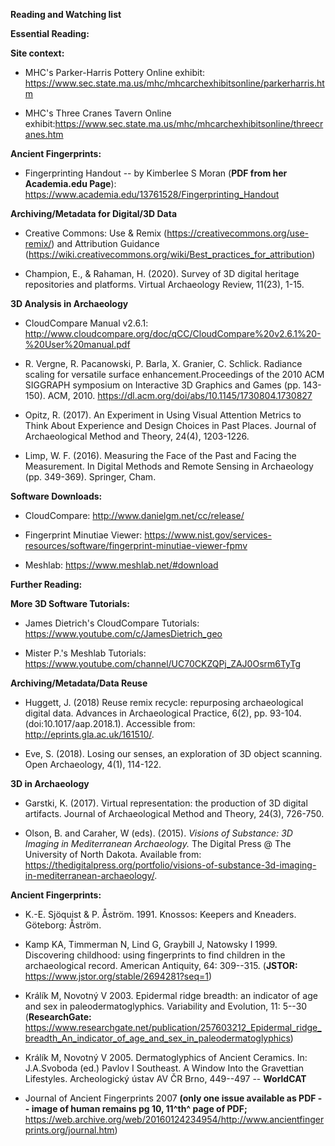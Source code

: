 **Reading and Watching list**

**Essential Reading:**

**Site context:**

-   MHC's Parker-Harris Pottery Online exhibit:
    <https://www.sec.state.ma.us/mhc/mhcarchexhibitsonline/parkerharris.htm>

-   MHC's Three Cranes Tavern Online exhibit:<https://www.sec.state.ma.us/mhc/mhcarchexhibitsonline/threecranes.htm>

**Ancient Fingerprints:**

-   Fingerprinting Handout -- by Kimberlee S Moran (**PDF from her
    Academia.edu Page**):
    <https://www.academia.edu/13761528/Fingerprinting_Handout>

**Archiving/Metadata for Digital/3D Data**

-   Creative Commons: Use & Remix
    (<https://creativecommons.org/use-remix/>) and Attribution Guidance
    (<https://wiki.creativecommons.org/wiki/Best_practices_for_attribution>)

-   Champion, E., & Rahaman, H. (2020). Survey of 3D digital heritage
    repositories and platforms. Virtual Archaeology Review, 11(23),
    1-15.

**3D Analysis in Archaeology**

-   CloudCompare Manual v2.6.1:
    <http://www.cloudcompare.org/doc/qCC/CloudCompare%20v2.6.1%20-%20User%20manual.pdf>

-   R. Vergne, R. Pacanowski, P. Barla, X. Granier, C. Schlick. Radiance scaling for versatile surface enhancement.Proceedings of the 2010 ACM SIGGRAPH symposium on Interactive 3D Graphics and Games (pp. 143-150). ACM, 2010. <https://dl.acm.org/doi/abs/10.1145/1730804.1730827>

-   Opitz, R. (2017). An Experiment in Using Visual Attention Metrics to
    Think About Experience and Design Choices in Past Places. Journal of
    Archaeological Method and Theory, 24(4), 1203-1226.

-   Limp, W. F. (2016). Measuring the Face of the Past and Facing the
    Measurement. In Digital Methods and Remote Sensing in Archaeology
    (pp. 349-369). Springer, Cham.

**Software Downloads:**

-   CloudCompare: <http://www.danielgm.net/cc/release/>

-   Fingerprint Minutiae Viewer:
    <https://www.nist.gov/services-resources/software/fingerprint-minutiae-viewer-fpmv>

-   Meshlab: <https://www.meshlab.net/#download>

**Further Reading:**

**More 3D Software Tutorials:**

-   James Dietrich's CloudCompare Tutorials:
    <https://www.youtube.com/c/JamesDietrich_geo>

-   Mister P.'s Meshlab Tutorials:
    <https://www.youtube.com/channel/UC70CKZQPj_ZAJ0Osrm6TyTg>

**Archiving/Metadata/Data Reuse**

-   Huggett, J. (2018) Reuse remix recycle: repurposing archaeological
    digital data. Advances in Archaeological Practice, 6(2), pp. 93-104.
    (doi:10.1017/aap.2018.1). Accessible from:
    <http://eprints.gla.ac.uk/161510/>.

-   Eve, S. (2018). Losing our senses, an exploration of 3D object
    scanning. Open Archaeology, 4(1), 114-122.

**3D in Archaeology**

-   Garstki, K. (2017). Virtual representation: the production of 3D
    digital artifacts. Journal of Archaeological Method and Theory,
    24(3), 726-750.

-   Olson, B. and Caraher, W (eds). (2015). *Visions of Substance: 3D
    Imaging in Mediterranean Archaeology.* The Digital Press @ The
    University of North Dakota. Available from:
    https://thedigitalpress.org/portfolio/visions-of-substance-3d-imaging-in-mediterranean-archaeology/.

**Ancient Fingerprints:**

-   K.-E. Sjöquist & P. Åström. 1991. Knossos: Keepers and Kneaders.
    Göteborg: Åström.

-   Kamp KA, Timmerman N, Lind G, Graybill J, Natowsky I 1999.
    Discovering childhood: using fingerprints to find children in the
    archaeological record. American Antiquity, 64: 309--315. (**JSTOR:**
    <https://www.jstor.org/stable/2694281?seq=1>)

-   Králík M, Novotný V 2003. Epidermal ridge breadth: an indicator of
    age and sex in paleodermatoglyphics. Variability and Evolution, 11:
    5--30 (**ResearchGate:**
    <https://www.researchgate.net/publication/257603212_Epidermal_ridge_breadth_An_indicator_of_age_and_sex_in_paleodermatoglyphics>)

-   Králík M, Novotný V 2005. Dermatoglyphics of Ancient Ceramics. In:
    J.A.Svoboda (ed.) Pavlov I Southeast. A Window Into the Gravettian
    Lifestyles. Archeologický ústav AV ČR Brno, 449--497 -- **WorldCAT**

-   Journal of Ancient Fingerprints 2007 **(only one issue available as
    PDF -- image of human remains pg 10, 11^th^ page of PDF;**
    <https://web.archive.org/web/20160124234954/http://www.ancientfingerprints.org/journal.htm>)
